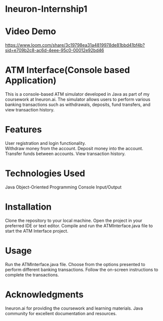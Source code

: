 # Ineuron-Internship1

# Video Demo
https://www.loom.com/share/3c19798ea31a4819978de81bbd41bf4b?sid=e709b2c8-ac6d-4eee-95c0-00012e92bd46

# ATM Interface(Console based Application)
This is a console-based ATM simulator developed in Java as part of my coursework at Ineuron.ai.
The simulator allows users to perform various banking transactions such as withdrawals, deposits, fund transfers, and view transaction history.

# Features
User registration and login functionality.<br>
Withdraw money from the account.
Deposit money into the account.
Transfer funds between accounts.
View transaction history.

# Technologies Used
Java
Object-Oriented Programming
Console Input/Output

# Installation
Clone the repository to your local machine.
Open the project in your preferred IDE or text editor.
Compile and run the ATMInterface.java file to start the ATM Interface project.

# Usage
Run the ATMInterface.java file.
Choose from the options presented to perform different banking transactions.
Follow the on-screen instructions to complete the transactions.

# Acknowledgments
Ineuron.ai for providing the coursework and learning materials.
Java community for excellent documentation and resources.

